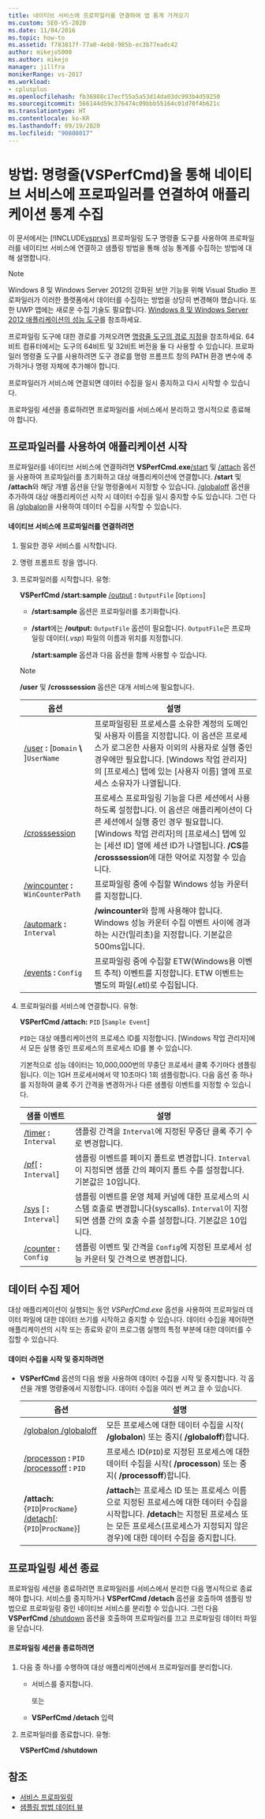 ```yaml
---
title: 네이티브 서비스에 프로파일러를 연결하여 앱 통계 가져오기
ms.custom: SEO-VS-2020
ms.date: 11/04/2016
ms.topic: how-to
ms.assetid: f783817f-77a0-4eb8-985b-ec3b77eadc42
author: mikejo5000
ms.author: mikejo
manager: jillfra
monikerRange: vs-2017
ms.workload:
- cplusplus
ms.openlocfilehash: fb36988c17ecf55a5a53d14da03dc993b4d59250
ms.sourcegitcommit: 566144d59c376474c09bbb55164c01d70f4b621c
ms.translationtype: HT
ms.contentlocale: ko-KR
ms.lasthandoff: 09/19/2020
ms.locfileid: "90808017"
---
```

# <a name="how-to-attach-the-profiler-to-a-native-service-to-collect-application-statistics-by-using-the-command-line-vsperfcmd"></a>방법: 명령줄(VSPerfCmd)을 통해 네이티브 서비스에 프로파일러를 연결하여 애플리케이션 통계 수집
이 문서에서는 [!INCLUDE[vsprvs](../code-quality/includes/vsprvs_md.md)] 프로파일링 도구 명령줄 도구를 사용하여 프로파일러를 네이티브 서비스에 연결하고 샘플링 방법을 통해 성능 통계를 수집하는 방법에 대해 설명합니다.

> [!NOTE]
> Windows 8 및 Windows Server 2012의 강화된 보안 기능을 위해 Visual Studio 프로파일러가 이러한 플랫폼에서 데이터를 수집하는 방법을 상당히 변경해야 했습니다. 또한 UWP 앱에는 새로운 수집 기술도 필요합니다. [Windows 8 및 Windows Server 2012 애플리케이션의 성능 도구](../profiling/performance-tools-on-windows-8-and-windows-server-2012-applications.md)를 참조하세요.
>
> 프로파일링 도구에 대한 경로를 가져오려면 [명령줄 도구의 경로 지정](../profiling/specifying-the-path-to-profiling-tools-command-line-tools.md)을 참조하세요. 64비트 컴퓨터에서는 도구의 64비트 및 32비트 버전을 둘 다 사용할 수 있습니다. 프로파일러 명령줄 도구를 사용하려면 도구 경로를 명령 프롬프트 창의 PATH 환경 변수에 추가하거나 명령 자체에 추가해야 합니다.

 프로파일러가 서비스에 연결되면 데이터 수집을 일시 중지하고 다시 시작할 수 있습니다.

 프로파일링 세션을 종료하려면 프로파일러를 서비스에서 분리하고 명시적으로 종료해야 합니다.

## <a name="start-the-application-with-the-profiler"></a>프로파일러를 사용하여 애플리케이션 시작
 프로파일러를 네이티브 서비스에 연결하려면 **VSPerfCmd.exe**[/start](../profiling/start.md) 및 [/attach](../profiling/attach.md) 옵션을 사용하여 프로파일러를 초기화하고 대상 애플리케이션에 연결합니다. **/start** 및 **/attach**와 해당 개별 옵션을 단일 명령줄에서 지정할 수 있습니다. [/globaloff](../profiling/globalon-and-globaloff.md) 옵션을 추가하여 대상 애플리케이션 시작 시 데이터 수집을 일시 중지할 수도 있습니다. 그런 다음 [/globalon](../profiling/globalon-and-globaloff.md)을 사용하여 데이터 수집을 시작할 수 있습니다.

#### <a name="to-attach-the-profiler-to-a-native-service"></a>네이티브 서비스에 프로파일러를 연결하려면

1. 필요한 경우 서비스를 시작합니다.

2. 명령 프롬프트 창을 엽니다.

3. 프로파일러를 시작합니다. 유형:

    **VSPerfCmd /start:sample**  [/output](../profiling/output.md) **:** `OutputFile` [`Options`]

   - **/start:sample** 옵션은 프로파일러를 초기화합니다.

   - **/start**에는 **/output:** `OutputFile` 옵션이 필요합니다. `OutputFile`은 프로파일링 데이터(.*vsp*) 파일의 이름과 위치를 지정합니다.

     **/start:sample** 옵션과 다음 옵션을 함께 사용할 수 있습니다.

   > [!NOTE]
   > **/user** 및 **/crosssession** 옵션은 대개 서비스에 필요합니다.

   | 옵션 | 설명 |
   | - | - |
   | [/user](../profiling/user-vsperfcmd.md) **:** [`Domain` **\\** ]`UserName` | 프로파일링된 프로세스를 소유한 계정의 도메인 및 사용자 이름을 지정합니다. 이 옵션은 프로세스가 로그온한 사용자 이외의 사용자로 실행 중인 경우에만 필요합니다. [Windows 작업 관리자]의 [프로세스] 탭에 있는 [사용자 이름] 열에 프로세스 소유자가 나열됩니다. |
   | [/crosssession](../profiling/crosssession.md) | 프로세스 프로파일링 기능을 다른 세션에서 사용하도록 설정합니다. 이 옵션은 애플리케이션이 다른 세션에서 실행 중인 경우 필요합니다. [Windows 작업 관리자]의 [프로세스] 탭에 있는 [세션 ID] 열에 세션 ID가 나열됩니다. **/CS**를 **/crosssession**에 대한 약어로 지정할 수 있습니다. |
   | [/wincounter](../profiling/wincounter.md) **:** `WinCounterPath` | 프로파일링 중에 수집할 Windows 성능 카운터를 지정합니다. |
   | [/automark](../profiling/automark.md) **:** `Interval` | **/wincounter**와 함께 사용해야 합니다. Windows 성능 카운터 수집 이벤트 사이에 경과하는 시간(밀리초)을 지정합니다. 기본값은 500ms입니다. |
   | [/events](../profiling/events-vsperfcmd.md) **:** `Config` | 프로파일링 중에 수집할 ETW(Windows용 이벤트 추적) 이벤트를 지정합니다. ETW 이벤트는 별도의 파일(.etl)로 수집됩니다. |

4. 프로파일러를 서비스에 연결합니다. 유형:

    **VSPerfCmd /attach:** `PID` [`Sample Event`]

    `PID`는 대상 애플리케이션의 프로세스 ID를 지정합니다. [Windows 작업 관리자]에서 모든 실행 중인 프로세스의 프로세스 ID를 볼 수 있습니다.

    기본적으로 성능 데이터는 10,000,000번의 무중단 프로세서 클록 주기마다 샘플링됩니다. 이는 1GH 프로세서에서 약 10초마다 1회 샘플링합니다. 다음 옵션 중 하나를 지정하여 클록 주기 간격을 변경하거나 다른 샘플링 이벤트를 지정할 수 있습니다.

   |샘플 이벤트|설명|
   |------------------|-----------------|
   |[/timer](../profiling/timer.md) **:** `Interval`|샘플링 간격을 `Interval`에 지정된 무중단 클록 주기 수로 변경합니다.|
   |[/pf](../profiling/pf.md)[ **:** `Interval`]|샘플링 이벤트를 페이지 폴트로 변경합니다. `Interval`이 지정되면 샘플 간의 페이지 폴트 수를 설정합니다. 기본값은 10입니다.|
   |[/sys](../profiling/sys-vsperfcmd.md) [ **:** `Interval`]|샘플링 이벤트를 운영 체제 커널에 대한 프로세스의 시스템 호출로 변경합니다(syscalls). `Interval`이 지정되면 샘플 간의 호출 수를 설정합니다. 기본값은 10입니다.|
   |[/counter](../profiling/counter.md) **:** `Config`|샘플링 이벤트 및 간격을 `Config`에 지정된 프로세서 성능 카운터 및 간격으로 변경합니다.|

## <a name="control-data-collection"></a>데이터 수집 제어
 대상 애플리케이션이 실행되는 동안 *VSPerfCmd.exe* 옵션을 사용하여 프로파일러 데이터 파일에 대한 데이터 쓰기를 시작하고 중지할 수 있습니다. 데이터 수집을 제어하면 애플리케이션의 시작 또는 종료와 같이 프로그램 실행의 특정 부분에 대한 데이터를 수집할 수 있습니다.

#### <a name="to-start-and-stop-data-collection"></a>데이터 수집을 시작 및 중지하려면

- **VSPerfCmd** 옵션의 다음 쌍을 사용하여 데이터 수집을 시작 및 중지합니다. 각 옵션을 개별 명령줄에서 지정합니다. 데이터 수집을 여러 번 켜고 끌 수 있습니다.

    |옵션|설명|
    |------------|-----------------|
    |[/globalon /globaloff](../profiling/globalon-and-globaloff.md)|모든 프로세스에 대한 데이터 수집을 시작( **/globalon**) 또는 중지( **/globaloff**)합니다.|
    |[/processon](../profiling/processon-and-processoff.md) **:** `PID` [/processoff](../profiling/processon-and-processoff.md) **:** `PID`|프로세스 ID(`PID`)로 지정된 프로세스에 대한 데이터 수집을 시작( **/processon**) 또는 중지( **/processoff**)합니다.|
    |**/attach:** {`PID`&#124;`ProcName`} [/detach](../profiling/detach.md)[:{`PID`&#124;`ProcName`}]|**/attach**는 프로세스 ID 또는 프로세스 이름으로 지정된 프로세스에 대한 데이터 수집을 시작합니다. **/detach**는 지정된 프로세스 또는 모든 프로세스(프로세스가 지정되지 않은 경우)에 대한 데이터 수집을 중지합니다.|

## <a name="end-the-profiling-session"></a>프로파일링 세션 종료
 프로파일링 세션을 종료하려면 프로파일러를 서비스에서 분리한 다음 명시적으로 종료해야 합니다. 서비스를 중지하거나 **VSPerfCmd /detach** 옵션을 호출하여 샘플링 방법으로 프로파일링 중인 네이티브 서비스를 분리할 수 있습니다. 그런 다음 **VSPerfCmd** [/shutdown](../profiling/shutdown.md) 옵션을 호출하여 프로파일러를 끄고 프로파일링 데이터 파일을 닫습니다.

#### <a name="to-end-a-profiling-session"></a>프로파일링 세션을 종료하려면

1. 다음 중 하나를 수행하여 대상 애플리케이션에서 프로파일러를 분리합니다.

    - 서비스를 중지합니다.

         또는

    - **VSPerfCmd /detach** 입력

2. 프로파일러를 종료합니다. 유형:

     **VSPerfCmd /shutdown**

## <a name="see-also"></a>참조
- [서비스 프로파일링](../profiling/command-line-profiling-of-services.md)
- [샘플링 방법 데이터 뷰](../profiling/profiler-sampling-method-data-views.md)
